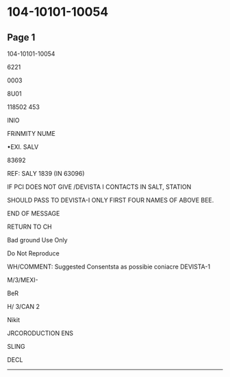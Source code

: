 # 104-10101-10054

## Page 1

104-10101-10054

6221

0003

8U01

118502 453

INIO

FRiNMITY NUME

•EXI. SALV

83692

REF: SALY 1839 (IN 63096)

IF PCI DOES NOT GIVE /DEVISTA I CONTACTS IN SALT, STATION

SHOULD PASS TO DEVISTA-I ONLY FIRST FOUR NAMES OF ABOVE BEE.

END OF MESSAGE

RETURN TO CH

Bad ground Use Only

Do Not Reproduce

WH/COMMENT: Suggested Consentsta as possibie coniacre DEVISTA-1

M/3/MEXI-

BeR

H/ 3/CAN 2

Nikit

JRCORODUCTION ENS

SLING

DECL

---


